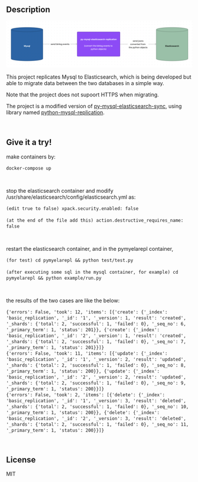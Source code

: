 ## Description

<img src='pymyelarepl-desc.png'></img>

This project replicates Mysql to Elasticsearch, which is being developed but able to migrate data between the two databases in a simple way.

Note that the project does not supoort HTTPS when migrating.

The project is a modified version of [py-mysql-elasticsearch-sync](https://github.com/zhongbiaodev/py-mysql-elasticsearch-sync), using library named [python-mysql-replication](https://github.com/julien-duponchelle/python-mysql-replication).


<br>

## Give it a try!

make containers by:

```
docker-compose up
```


<br>

stop the elasticsearch container and modify /usr/share/elasticsearch/config/elasticsearch.yml as:

```
(edit true to false) xpack.security.enabled: false

(at the end of the file add this) action.destructive_requires_name: false
```


<br>

restart the elasticsearch container, and in the pymyelarepl container,

```
(for test) cd pymyelarepl && python test/test.py

(after executing some sql in the mysql container, for example) cd pymyelarepl && python example/run.py
```


<br>

the results of the two cases are like the below:

```
{'errors': False, 'took': 12, 'items': [{'create': {'_index': 'basic_replication', '_id': '1', '_version': 1, 'result': 'created', '_shards': {'total': 2, 'successful': 1, 'failed': 0}, '_seq_no': 6, '_primary_term': 1, 'status': 201}}, {'create': {'_index': 'basic_replication', '_id': '2', '_version': 1, 'result': 'created', '_shards': {'total': 2, 'successful': 1, 'failed': 0}, '_seq_no': 7, '_primary_term': 1, 'status': 201}}]}
{'errors': False, 'took': 11, 'items': [{'update': {'_index': 'basic_replication', '_id': '1', '_version': 2, 'result': 'updated', '_shards': {'total': 2, 'successful': 1, 'failed': 0}, '_seq_no': 8, '_primary_term': 1, 'status': 200}}, {'update': {'_index': 'basic_replication', '_id': '2', '_version': 2, 'result': 'updated', '_shards': {'total': 2, 'successful': 1, 'failed': 0}, '_seq_no': 9, '_primary_term': 1, 'status': 200}}]}
{'errors': False, 'took': 2, 'items': [{'delete': {'_index': 'basic_replication', '_id': '1', '_version': 3, 'result': 'deleted', '_shards': {'total': 2, 'successful': 1, 'failed': 0}, '_seq_no': 10, '_primary_term': 1, 'status': 200}}, {'delete': {'_index': 'basic_replication', '_id': '2', '_version': 3, 'result': 'deleted', '_shards': {'total': 2, 'successful': 1, 'failed': 0}, '_seq_no': 11, '_primary_term': 1, 'status': 200}}]}
```


<br>

## License

MIT